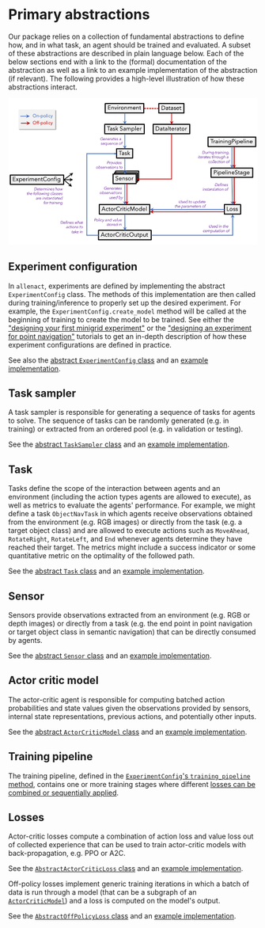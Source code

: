 # Primary abstractions

Our package relies on a collection of fundamental abstractions to define how, and in what task, an agent should be
trained and evaluated. A subset of these abstractions are described in plain language below. Each of the below sections
end with a link to the (formal) documentation of the abstraction as well as a link to an example implementation of the
abstraction (if relevant). The following provides a high-level illustration of how these abstractions interact.


![abstractions-overview](../img/abstractions.png)

## Experiment configuration

In `allenact`, experiments are defined by implementing the abstract `ExperimentConfig` class. The methods
of this implementation are then called during training/inference to properly set up the desired experiment. For example,
the `ExperimentConfig.create_model` method will be called at the beginning of training to create the model
to be trained.
See either the ["designing your first minigrid experiment"](/tutorials/minigrid-tutorial) or the
["designing an experiment for point navigation"](/tutorials/training-a-pointnav-model)
 tutorials to get an in-depth description of how these experiment configurations are defined in practice.

See also the [abstract `ExperimentConfig` class](/api/core/base_abstractions/experiment_config#experimentconfig) 
and an [example implementation](/api/plugins/ithor_plugin/ithor_environment/#ithorenvironment).

## Task sampler

A task sampler is responsible for generating a sequence of tasks for agents to solve. The sequence of tasks can be 
randomly generated (e.g. in training) or extracted from an ordered pool (e.g. in validation or testing).

See the [abstract `TaskSampler` class](/api/core/base_abstractions/task/#tasksampler) 
and an [example implementation](/api/plugins/ithor_plugin/ithor_task_samplers/#objectnavtasksampler).

## Task

Tasks define the scope of the interaction between agents and an environment (including the action types agents are 
allowed to execute), as well as metrics to evaluate the agents' performance. For example, we might define a task 
`ObjectNavTask` in which agents receive observations obtained from the environment (e.g. RGB images) or directly from 
the task (e.g. a target object class) and are allowed to execute actions such as `MoveAhead`, `RotateRight`, 
`RotateLeft`, and `End` whenever agents determine they have reached their target. The metrics might include a
success indicator or some quantitative metric on the optimality of the followed path.  

See the [abstract `Task` class](/api/core/base_abstractions/task/#task) 
and an [example implementation](/api/plugins/ithor_plugin/ithor_tasks/#objectnavtask).

## Sensor

Sensors provide observations extracted from an environment (e.g. RGB or depth images) or directly from a task (e.g. the 
end point in point navigation or target object class in semantic navigation) that can be directly consumed by 
agents.

See the [abstract `Sensor` class](/api/core/base_abstractions/sensor/#sensor) 
and an [example implementation](/api/plugins/ithor_plugin/ithor_sensors/#rgbsensorthor).

## Actor critic model

The actor-critic agent is responsible for computing batched action probabilities and state values given the 
observations provided by sensors, internal state representations, previous actions, and potentially 
other inputs.

See the [abstract `ActorCriticModel` class](/api/core/algorithms/onpolicy_sync/policy/#ActorCriticModel) 
and an
[example implementation](/api/projects/objectnav_baselines/models/object_nav_models#ObjectNavBaselineActorCritic).

## Training pipeline

The training pipeline, defined in the
[`ExperimentConfig`'s `training_pipeline` method](/api/core/base_abstractions/experiment_config/#training_pipeline),
contains one or more training stages where different
[losses can be combined or sequentially applied](/howtos/defining-a-new-training-pipeline).
 
## Losses

Actor-critic losses compute a combination of action loss and value loss out of collected experience that can be used to 
train actor-critic models with back-propagation, e.g. PPO or A2C.

See the
[`AbstractActorCriticLoss` class](/api/core/algorithms/onpolicy_sync/losses/abstract_loss#abstractactorcriticloss) 
and an [example implementation](/api/core/algorithms/onpolicy_sync/losses/ppo/#ppo).

Off-policy losses implement generic training iterations in which a batch of data is run through a model (that can be a
subgraph of an [`ActorCriticModel`](#actor-critic-model)) and a loss is
computed on the model's output.

See the
[`AbstractOffPolicyLoss` class](/api/core/algorithms/offpolicy_sync/losses/abstract_offpolicy_loss#abstractoffpolicyloss) 
and an [example implementation](/api/plugins/minigrid_plugin/minigrid_offpolicy/#MiniGridOffPolicyExpertCELoss).
